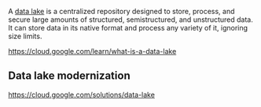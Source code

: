 A [data lake](https://cloud.google.com/learn/what-is-a-data-lake) is a centralized repository designed to store, process, and secure large amounts of structured, semistructured, and unstructured data. It can store data in its native format and process any variety of it, ignoring size limits.



https://cloud.google.com/learn/what-is-a-data-lake


## Data lake modernization

https://cloud.google.com/solutions/data-lake